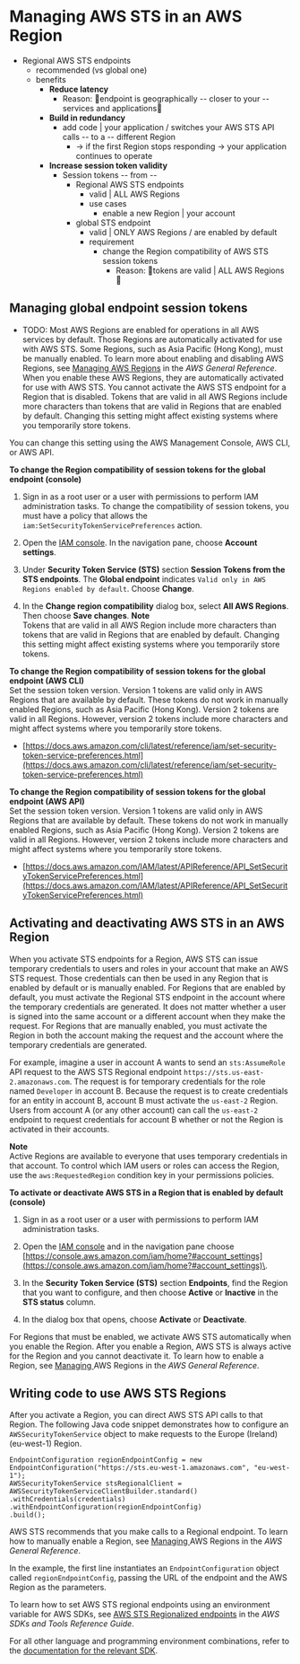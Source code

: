 # Managing AWS STS in an AWS Region<a name="id_credentials_temp_enable-regions"></a>

* Regional AWS STS endpoints
  * recommended (vs global one)
  * benefits
    * **Reduce latency**
      * Reason: 🧠endpoint is geographically -- closer to your -- services and applications🧠
    * **Build in redundancy**
      * add code | your application / switches your AWS STS API calls -- to a -- different Region
        * -> if the first Region stops responding -> your application continues to operate
    * **Increase session token validity**
      * Session tokens -- from -- 
        * Regional AWS STS endpoints
          * valid | ALL AWS Regions
          * use cases
            * enable a new Region | your account 
        * global STS endpoint
          * valid | ONLY AWS Regions / are enabled by default
          * requirement
            * change the Region compatibility of AWS STS session tokens
              * Reason: 🧠tokens are valid | ALL AWS Regions 🧠

## Managing global endpoint session tokens<a name="sts-regions-manage-tokens"></a>

* TODO:
Most AWS Regions are enabled for operations in all AWS services by default\. Those Regions are automatically activated for use with AWS STS\. Some Regions, such as Asia Pacific \(Hong Kong\), must be manually enabled\. To learn more about enabling and disabling AWS Regions, see [Managing AWS Regions](https://docs.aws.amazon.com/general/latest/gr/rande-manage.html) in the *AWS General Reference*\. When you enable these AWS Regions, they are automatically activated for use with AWS STS\. You cannot activate the AWS STS endpoint for a Region that is disabled\. Tokens that are valid in all AWS Regions include more characters than tokens that are valid in Regions that are enabled by default\. Changing this setting might affect existing systems where you temporarily store tokens\.

You can change this setting using the AWS Management Console, AWS CLI, or AWS API\.

**To change the Region compatibility of session tokens for the global endpoint \(console\)**

1. Sign in as a root user or a user with permissions to perform IAM administration tasks\. To change the compatibility of session tokens, you must have a policy that allows the `iam:SetSecurityTokenServicePreferences` action\.

1. Open the [IAM console](https://console.aws.amazon.com/iam/home?#home)\. In the navigation pane, choose **Account settings**\.

1. Under **Security Token Service \(STS\)** section **Session Tokens from the STS endpoints**\. The **Global endpoint** indicates `Valid only in AWS Regions enabled by default`\. Choose **Change**\.

1. In the **Change region compatibility** dialog box, select **All AWS Regions**\. Then choose **Save changes**\.
**Note**  
Tokens that are valid in all AWS Region include more characters than tokens that are valid in Regions that are enabled by default\. Changing this setting might affect existing systems where you temporarily store tokens\.

**To change the Region compatibility of session tokens for the global endpoint \(AWS CLI\)**  
Set the session token version\. Version 1 tokens are valid only in AWS Regions that are available by default\. These tokens do not work in manually enabled Regions, such as Asia Pacific \(Hong Kong\)\. Version 2 tokens are valid in all Regions\. However, version 2 tokens include more characters and might affect systems where you temporarily store tokens\.
+ [https://docs.aws.amazon.com/cli/latest/reference/iam/set-security-token-service-preferences.html](https://docs.aws.amazon.com/cli/latest/reference/iam/set-security-token-service-preferences.html)

**To change the Region compatibility of session tokens for the global endpoint \(AWS API\)**  
Set the session token version\. Version 1 tokens are valid only in AWS Regions that are available by default\. These tokens do not work in manually enabled Regions, such as Asia Pacific \(Hong Kong\)\. Version 2 tokens are valid in all Regions\. However, version 2 tokens include more characters and might affect systems where you temporarily store tokens\.
+ [https://docs.aws.amazon.com/IAM/latest/APIReference/API_SetSecurityTokenServicePreferences.html](https://docs.aws.amazon.com/IAM/latest/APIReference/API_SetSecurityTokenServicePreferences.html) 

## Activating and deactivating AWS STS in an AWS Region<a name="sts-regions-activate-deactivate"></a>

When you activate STS endpoints for a Region, AWS STS can issue temporary credentials to users and roles in your account that make an AWS STS request\. Those credentials can then be used in any Region that is enabled by default or is manually enabled\. For Regions that are enabled by default, you must activate the Regional STS endpoint in the account where the temporary credentials are generated\. It does not matter whether a user is signed into the same account or a different account when they make the request\. For Regions that are manually enabled, you must activate the Region in both the account making the request and the account where the temporary credentials are generated\.

For example, imagine a user in account A wants to send an `sts:AssumeRole` API request to the AWS STS Regional endpoint `https://sts.us-east-2.amazonaws.com`\. The request is for temporary credentials for the role named `Developer` in account B\. Because the request is to create credentials for an entity in account B, account B must activate the `us-east-2` Region\. Users from account A \(or any other account\) can call the `us-east-2` endpoint to request credentials for account B whether or not the Region is activated in their accounts\.

**Note**  
Active Regions are available to everyone that uses temporary credentials in that account\. To control which IAM users or roles can access the Region, use the `aws:RequestedRegion` condition key in your permissions policies\.

**To activate or deactivate AWS STS in a Region that is enabled by default \(console\)**

1. Sign in as a root user or a user with permissions to perform IAM administration tasks\.

1. Open the [IAM console](https://console.aws.amazon.com/iam/home?#home) and in the navigation pane choose [https://console.aws.amazon.com/iam/home?#account_settings](https://console.aws.amazon.com/iam/home?#account_settings)\.

1. In the **Security Token Service \(STS\)** section **Endpoints**, find the Region that you want to configure, and then choose **Active** or **Inactive** in the **STS status** column\.

1. In the dialog box that opens, choose **Activate** or **Deactivate**\.

For Regions that must be enabled, we activate AWS STS automatically when you enable the Region\. After you enable a Region, AWS STS is always active for the Region and you cannot deactivate it\. To learn how to enable a Region, see [Managing ](https://docs.aws.amazon.com/general/latest/gr/rande-manage.html)AWS Regions in the *AWS General Reference*\.

## Writing code to use AWS STS Regions<a name="id_credentials_temp_enable-regions_writing_code"></a>

After you activate a Region, you can direct AWS STS API calls to that Region\. The following Java code snippet demonstrates how to configure an `AWSSecurityTokenService` object to make requests to the Europe \(Ireland\) \(eu\-west\-1\) Region\.

```
EndpointConfiguration regionEndpointConfig = new EndpointConfiguration("https://sts.eu-west-1.amazonaws.com", "eu-west-1");
AWSSecurityTokenService stsRegionalClient = AWSSecurityTokenServiceClientBuilder.standard()
.withCredentials(credentials)
.withEndpointConfiguration(regionEndpointConfig)
.build();
```

AWS STS recommends that you make calls to a Regional endpoint\. To learn how to manually enable a Region, see [Managing ](https://docs.aws.amazon.com/general/latest/gr/rande-manage.html)AWS Regions in the *AWS General Reference*\.

In the example, the first line instantiates an `EndpointConfiguration` object called `regionEndpointConfig`, passing the URL of the endpoint and the AWS Region as the parameters\.

To learn how to set AWS STS regional endpoints using an environment variable for AWS SDKs, see [AWS STS Regionalized endpoints](https://docs.aws.amazon.com/sdkref/latest/guide/feature-sts-regionalized-endpoints.html) in the *AWS SDKs and Tools Reference Guide*\.

For all other language and programming environment combinations, refer to the [documentation for the relevant SDK](https://aws.amazon.com/tools/)\.
